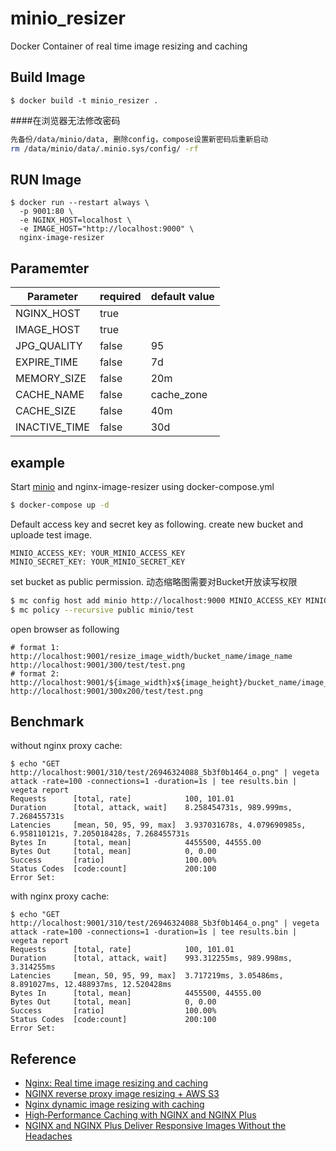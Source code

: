 # minio_resizer

Docker Container of real time image resizing and caching

## Build Image

```
$ docker build -t minio_resizer .
```

####在浏览器无法修改密码
```bash
先备份/data/minio/data, 删除config，compose设置新密码后重新启动
rm /data/minio/data/.minio.sys/config/ -rf
```
## RUN Image

```
$ docker run --restart always \
  -p 9001:80 \
  -e NGINX_HOST=localhost \
  -e IMAGE_HOST="http://localhost:9000" \
  nginx-image-resizer
```

## Paramemter

| Parameter   | required | default value |
|-------------|--------|----|
| NGINX_HOST  | true   |    |
| IMAGE_HOST  | true   |    |
| JPG_QUALITY | false  | 95 |
| EXPIRE_TIME | false  | 7d |
| MEMORY_SIZE | false  | 20m |
| CACHE_NAME | false  | cache_zone |
| CACHE_SIZE | false  | 40m |
| INACTIVE_TIME | false  | 30d |

## example

Start [minio](https://minio.io/) and nginx-image-resizer using docker-compose.yml

```sh
$ docker-compose up -d
```

Default access key and secret key as following. create new bucket and uploade test image.

```
MINIO_ACCESS_KEY: YOUR_MINIO_ACCESS_KEY
MINIO_SECRET_KEY: YOUR_MINIO_SECRET_KEY
```

set bucket as public permission. 动态缩略图需要对Bucket开放读写权限

```sh
$ mc config host add minio http://localhost:9000 MINIO_ACCESS_KEY MINIO_SECRET_KEY
$ mc policy --recursive public minio/test
```

open browser as following

```
# format 1: http://localhost:9001/resize_image_width/bucket_name/image_name
http://localhost:9001/300/test/test.png
# format 2: http://localhost:9001/${image_width}x${image_height}/bucket_name/image_name
http://localhost:9001/300x200/test/test.png
```

## Benchmark

without nginx proxy cache:

```
$ echo "GET http://localhost:9001/310/test/26946324088_5b3f0b1464_o.png" | vegeta attack -rate=100 -connections=1 -duration=1s | tee results.bin | vegeta report
Requests      [total, rate]            100, 101.01
Duration      [total, attack, wait]    8.258454731s, 989.999ms, 7.268455731s
Latencies     [mean, 50, 95, 99, max]  3.937031678s, 4.079690985s, 6.958110121s, 7.205018428s, 7.268455731s
Bytes In      [total, mean]            4455500, 44555.00
Bytes Out     [total, mean]            0, 0.00
Success       [ratio]                  100.00%
Status Codes  [code:count]             200:100
Error Set:
```

with nginx proxy cache:

```
$ echo "GET http://localhost:9001/310/test/26946324088_5b3f0b1464_o.png" | vegeta attack -rate=100 -connections=1 -duration=1s | tee results.bin | vegeta report
Requests      [total, rate]            100, 101.01
Duration      [total, attack, wait]    993.312255ms, 989.998ms, 3.314255ms
Latencies     [mean, 50, 95, 99, max]  3.717219ms, 3.05486ms, 8.891027ms, 12.488937ms, 12.520428ms
Bytes In      [total, mean]            4455500, 44555.00
Bytes Out     [total, mean]            0, 0.00
Success       [ratio]                  100.00%
Status Codes  [code:count]             200:100
Error Set:
```

## Reference

* [Nginx: Real time image resizing and caching](https://github.com/sergejmueller/sergejmueller.github.io/wiki/Nginx:-Real-time-image-resizing-and-caching)
* [NGINX reverse proxy image resizing + AWS S3](https://medium.com/merapar/nginx-reverse-proxy-image-resizing-aws-cece1db5da01)
* [Nginx dynamic image resizing with caching](https://stumbles.id.au/nginx-dynamic-image-resizing-with-caching.html)
* [High‑Performance Caching with NGINX and NGINX Plus](https://www.nginx.com/blog/nginx-high-performance-caching/)
* [NGINX and NGINX Plus Deliver Responsive Images Without the Headaches](https://www.nginx.com/blog/responsive-images-without-headaches-nginx-plus/)

